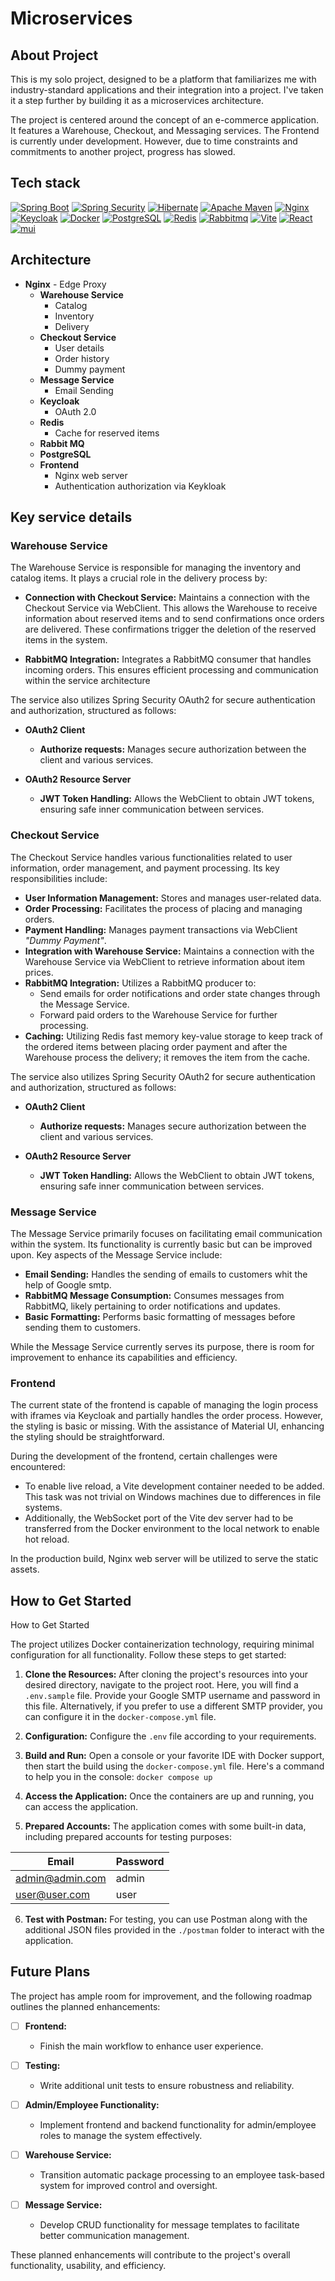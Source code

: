 # Microservices 

## About Project

This is my solo project, designed to be a platform that familiarizes me with industry-standard applications and their integration into a project. I've taken it a step further by building it as a microservices architecture.

The project is centered around the concept of an e-commerce application. It features a Warehouse, Checkout, and Messaging services. The Frontend is currently under development. However, due to time constraints and commitments to another project, progress has slowed.

## Tech stack

[![Spring Boot][springBoot-badge]][springBoot-url]
[![Spring Security][springSecurity-badge]][springSecurity-url] 
[![Hibernate][hibernate-badge]][hibernate-url] 
[![Apache Maven][apacheMaven-badge]][apacheMaven-url] 
[![Nginx][nginx-badge]][nginx-url] 
[![Keycloak][keycloak-badge]][keycloak-url] 
[![Docker][docker-badge]][docker-url]
[![PostgreSQL][postgresql-badge]][postgresql-url]
[![Redis][redis-badge]][redis-url]
[![Rabbitmq][rabbitmq-badge]][rabbitmq-url]
[![Vite][vite-badge]][vite-url]
[![React][react-badge]][react-url]
[![mui][mui-badge]][mui-url]

## Architecture

- **Nginx** - Edge Proxy
  - **Warehouse Service** 
    - Catalog
    - Inventory
    - Delivery
  - **Checkout Service**
    - User details
    - Order history
    - Dummy payment
  - **Message Service**
    - Email Sending
  - **Keycloak**
    - OAuth 2.0
  - **Redis**
    - Cache for reserved items
  - **Rabbit MQ**
  - **PostgreSQL**
  - **Frontend**
    - Nginx web server
    - Authentication authorization via Keykloak

## Key service details

### Warehouse Service

The Warehouse Service is responsible for managing the inventory and catalog items. It plays a crucial role in the delivery process by:

- **Connection with Checkout Service:** Maintains a connection with the Checkout Service via WebClient. This allows the Warehouse to receive information about reserved items and to send confirmations once orders are delivered. These confirmations trigger the deletion of the reserved items in the system.

- **RabbitMQ Integration:** Integrates a RabbitMQ consumer that handles incoming orders. This ensures efficient processing and communication within the service architecture

The service also utilizes Spring Security OAuth2 for secure authentication and authorization, structured as follows:
- **OAuth2 Client**
  - **Authorize requests:** Manages secure authorization between the client and various services.

- **OAuth2 Resource Server**
  - **JWT Token Handling:** Allows the WebClient to obtain JWT tokens, ensuring safe inner communication between services.

### Checkout Service 

The Checkout Service handles various functionalities related to user information, order management, and payment processing. Its key responsibilities include:

- **User Information Management:** Stores and manages user-related data.
- **Order Processing:** Facilitates the process of placing and managing orders.
- **Payment Handling:** Manages payment transactions via WebClient *"Dummy Payment"*.
- **Integration with Warehouse Service:** Maintains a connection with the Warehouse Service via WebClient to retrieve information about item prices.
- **RabbitMQ Integration:** Utilizes a RabbitMQ producer to:
  - Send emails for order notifications and order state changes through the Message Service.
  - Forward paid orders to the Warehouse Service for further processing.
- **Caching:** Utilizing Redis fast memory key-value storage to keep track of the ordered items between placing order payment and after the Warehouse process the delivery; it removes the item from the cache.

The service also utilizes Spring Security OAuth2 for secure authentication and authorization, structured as follows:
- **OAuth2 Client**
  - **Authorize requests:** Manages secure authorization between the client and various services.

- **OAuth2 Resource Server**
  - **JWT Token Handling:** Allows the WebClient to obtain JWT tokens, ensuring safe inner communication between services.

### Message Service

The Message Service primarily focuses on facilitating email communication within the system. Its functionality is currently basic but can be improved upon. Key aspects of the Message Service include:

- **Email Sending:** Handles the sending of emails to customers whit the help of Google smtp.
- **RabbitMQ Message Consumption:** Consumes messages from RabbitMQ, likely pertaining to order notifications and updates.
- **Basic Formatting:** Performs basic formatting of messages before sending them to customers.

While the Message Service currently serves its purpose, there is room for improvement to enhance its capabilities and efficiency.

### Frontend 

The current state of the frontend is capable of managing the login process with iframes via Keycloak and partially handles the order process. However, the styling is basic or missing. With the assistance of Material UI, enhancing the styling should be straightforward.

During the development of the frontend, certain challenges were encountered:
- To enable live reload, a Vite development container needed to be added. This task was not trivial on Windows machines due to differences in file systems.
- Additionally, the WebSocket port of the Vite dev server had to be transferred from the Docker environment to the local network to enable hot reload.

In the production build, Nginx web server will be utilized to serve the static assets.

## How to Get Started
How to Get Started

The project utilizes Docker containerization technology, requiring minimal configuration for all functionality. Follow these steps to get started:

1. **Clone the Resources:**
   After cloning the project's resources into your desired directory, navigate to the project root. Here, you will find a `.env.sample` file. Provide your Google SMTP username and password in this file. Alternatively, if you prefer to use a different SMTP provider, you can configure it in the `docker-compose.yml` file.

1. **Configuration:**
   Configure the `.env` file according to your requirements.

1. **Build and Run:**
   Open a console or your favorite IDE with Docker support, then start the build using the `docker-compose.yml` file. Here's a command to help you in the console: `docker compose up`


1. **Access the Application:**
Once the containers are up and running, you can access the application.

1. **Prepared Accounts:**
The application comes with some built-in data, including prepared accounts for testing purposes:

  | Email | Password |
  | --- | --- |
  | admin@admin.com | admin |
  | user@user.com | user |

6. **Test with Postman:**
For testing, you can use Postman along with the additional JSON files provided in the `./postman` folder to interact with the application.

## Future Plans

The project has ample room for improvement, and the following roadmap outlines the planned enhancements:

- [ ] **Frontend:**
  - Finish the main workflow to enhance user experience.

- [ ] **Testing:**
  - Write additional unit tests to ensure robustness and reliability.

- [ ] **Admin/Employee Functionality:**
  - Implement frontend and backend functionality for admin/employee roles to manage the system effectively.

- [ ] **Warehouse Service:**
  - Transition automatic package processing to an employee task-based system for improved control and oversight.

- [ ] **Message Service:**
  - Develop CRUD functionality for message templates to facilitate better communication management.

These planned enhancements will contribute to the project's overall functionality, usability, and efficiency.

<!-- Badge links -->
[springBoot-badge]: https://img.shields.io/badge/spring_boot-black?style=for-the-badge&logo=springboot&logoColor=white
[springSecurity-badge]: https://img.shields.io/badge/spring_security-black?style=for-the-badge&logo=springsecurity&logoColor=white
[hibernate-badge]: https://img.shields.io/badge/hibernate-black?style=for-the-badge&logo=hibernate&logoColor=white
[apacheMaven-badge]: https://img.shields.io/badge/apache_maven-black?style=for-the-badge&logo=apachemaven&logoColor=white
[nginx-badge]: https://img.shields.io/badge/nginx-black?style=for-the-badge&logo=nginx&logoColor=white
[keycloak-badge]: https://img.shields.io/badge/keycloak-black?style=for-the-badge&logo=keycloak&logoColor=white
[docker-badge]: https://img.shields.io/badge/docker-black?style=for-the-badge&logo=docker&logoColor=white
[postgresql-badge]: https://img.shields.io/badge/postgresql-black?style=for-the-badge&logo=postgresql&logoColor=white
[redis-badge]: https://img.shields.io/badge/redis-black?style=for-the-badge&logo=redis&logoColor=white
[rabbitmq-badge]: https://img.shields.io/badge/rabbitmq-black?style=for-the-badge&logo=rabbitmq&logoColor=white
[react-badge]: https://img.shields.io/badge/react-black?style=for-the-badge&logo=react&logoColor=white
[vite-badge]: https://img.shields.io/badge/vite-black?style=for-the-badge&logo=vite&logoColor=white
[mui-badge]: https://img.shields.io/badge/Material_UI-black?style=for-the-badge&logo=mui&logoColor=white

<!-- Project url -->
[springBoot-url]: https://spring.io/projects/spring-boot
[springSecurity-url]: https://docs.spring.io/spring-security/reference/servlet/oauth2/index.html
[hibernate-url]: https://docs.spring.io/spring-framework/reference/data-access/orm/hibernate.html
[apachemaven-url]: https://maven.apache.org/
[nginx-url]: https://www.nginx.com/
[keycloak-url]: https://www.keycloak.org/
[docker-url]: https://www.docker.com/
[postgresql-url]: https://www.postgresql.org/
[redis-url]: https://redis.io/
[rabbitmq-url]: https://www.rabbitmq.com/
[react-url]: https://react.dev/
[vite-url]: https://vitejs.dev/
[mui-url]: https://mui.com/

